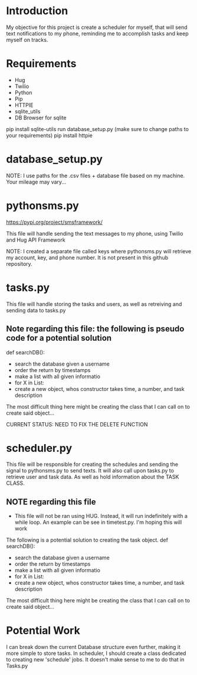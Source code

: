 # Introduction
My objective for this project is create a scheduler for myself, that will send text
notifications to my phone, reminding me to accomplish tasks and keep myself on tracks.

# Requirements
- Hug
- Twilio
- Python
- Pip
- HTTPIE
- sqlite_utils
- DB Browser for sqlite

pip install sqlite-utils
run database_setup.py (make sure to change paths to your requirements)
pip install httpie

# database_setup.py
NOTE: I use paths for the .csv files + database file based on my machine. Your mileage may vary...
# pythonsms.py
https://pypi.org/project/smsframework/

This file will handle sending the text messages to my phone, using Twilio and Hug API Framework

NOTE: I created a separate file called keys where pythonsms.py will retrieve my account, key, and phone number.
It is not present in this github repository.

# tasks.py

This file will handle storing the tasks and users, as well as retreiving and sending data to tasks.py
## Note regarding this file: the following is pseudo code for a potential solution
def searchDB():
- search the database given a username
- order the return by timestamps
- make a list with all given informatio
- for X in List:
- create a new object, whos constructor takes time, a number, and task description

The most difficult thing here might be creating the class that I can call on to create said object...


CURRENT STATUS: NEED TO FIX THE DELETE FUNCTION

# scheduler.py
This file will be responsible for creating the schedules and sending the signal to pythonsms.py to 
send texts. It will also call upon tasks.py to retrieve user and task data. As well as hold 
information about the TASK CLASS.

## NOTE regarding this file
- This file will not be ran using HUG. Instead, it will run indefinitely with a while loop. 
An example can be see in timetest.py. I'm hoping this will work

The following is a potential solution to creating the task object.
def searchDB():
- search the database given a username
- order the return by timestamps
- make a list with all given informatio
- for X in List:
- create a new object, whos constructor takes time, a number, and task description

The most difficult thing here might be creating the class that I can call on to create said object...


# Potential Work
I can break down the current Database structure even further, making it more simple to store tasks.
In scheduler, I should create a class dedicated to creating new 'schedule' jobs.
It doesn't make sense to me to do that in Tasks.py